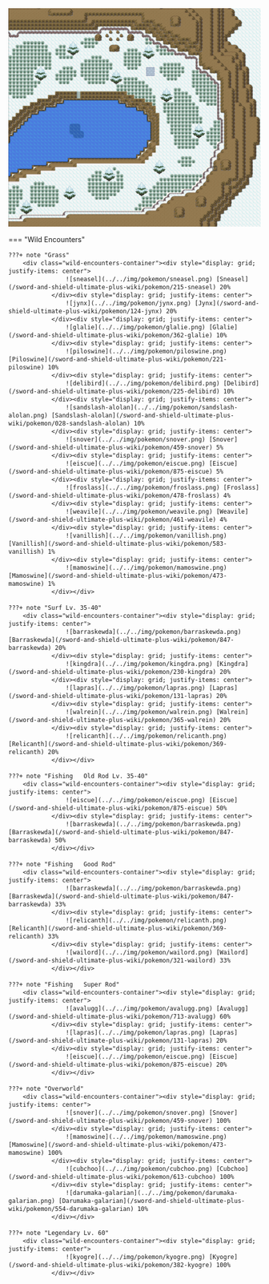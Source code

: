 <img src="../../img/routes/Wild Area 7 (Ice) East.png" alt="Wild Area 7 (Ice) East"/>

=== "Wild Encounters"


	???+ note "Grass"
		<div class="wild-encounters-container"><div style="display: grid; justify-items: center">
                    ![sneasel](../../img/pokemon/sneasel.png) [Sneasel](/sword-and-shield-ultimate-plus-wiki/pokemon/215-sneasel) 20%
                </div><div style="display: grid; justify-items: center">
                    ![jynx](../../img/pokemon/jynx.png) [Jynx](/sword-and-shield-ultimate-plus-wiki/pokemon/124-jynx) 20%
                </div><div style="display: grid; justify-items: center">
                    ![glalie](../../img/pokemon/glalie.png) [Glalie](/sword-and-shield-ultimate-plus-wiki/pokemon/362-glalie) 10%
                </div><div style="display: grid; justify-items: center">
                    ![piloswine](../../img/pokemon/piloswine.png) [Piloswine](/sword-and-shield-ultimate-plus-wiki/pokemon/221-piloswine) 10%
                </div><div style="display: grid; justify-items: center">
                    ![delibird](../../img/pokemon/delibird.png) [Delibird](/sword-and-shield-ultimate-plus-wiki/pokemon/225-delibird) 10%
                </div><div style="display: grid; justify-items: center">
                    ![sandslash-alolan](../../img/pokemon/sandslash-alolan.png) [Sandslash-alolan](/sword-and-shield-ultimate-plus-wiki/pokemon/028-sandslash-alolan) 10%
                </div><div style="display: grid; justify-items: center">
                    ![snover](../../img/pokemon/snover.png) [Snover](/sword-and-shield-ultimate-plus-wiki/pokemon/459-snover) 5%
                </div><div style="display: grid; justify-items: center">
                    ![eiscue](../../img/pokemon/eiscue.png) [Eiscue](/sword-and-shield-ultimate-plus-wiki/pokemon/875-eiscue) 5%
                </div><div style="display: grid; justify-items: center">
                    ![froslass](../../img/pokemon/froslass.png) [Froslass](/sword-and-shield-ultimate-plus-wiki/pokemon/478-froslass) 4%
                </div><div style="display: grid; justify-items: center">
                    ![weavile](../../img/pokemon/weavile.png) [Weavile](/sword-and-shield-ultimate-plus-wiki/pokemon/461-weavile) 4%
                </div><div style="display: grid; justify-items: center">
                    ![vanillish](../../img/pokemon/vanillish.png) [Vanillish](/sword-and-shield-ultimate-plus-wiki/pokemon/583-vanillish) 1%
                </div><div style="display: grid; justify-items: center">
                    ![mamoswine](../../img/pokemon/mamoswine.png) [Mamoswine](/sword-and-shield-ultimate-plus-wiki/pokemon/473-mamoswine) 1%
                </div></div>

	???+ note "Surf Lv. 35-40"
		<div class="wild-encounters-container"><div style="display: grid; justify-items: center">
                    ![barraskewda](../../img/pokemon/barraskewda.png) [Barraskewda](/sword-and-shield-ultimate-plus-wiki/pokemon/847-barraskewda) 20%
                </div><div style="display: grid; justify-items: center">
                    ![kingdra](../../img/pokemon/kingdra.png) [Kingdra](/sword-and-shield-ultimate-plus-wiki/pokemon/230-kingdra) 20%
                </div><div style="display: grid; justify-items: center">
                    ![lapras](../../img/pokemon/lapras.png) [Lapras](/sword-and-shield-ultimate-plus-wiki/pokemon/131-lapras) 20%
                </div><div style="display: grid; justify-items: center">
                    ![walrein](../../img/pokemon/walrein.png) [Walrein](/sword-and-shield-ultimate-plus-wiki/pokemon/365-walrein) 20%
                </div><div style="display: grid; justify-items: center">
                    ![relicanth](../../img/pokemon/relicanth.png) [Relicanth](/sword-and-shield-ultimate-plus-wiki/pokemon/369-relicanth) 20%
                </div></div>

	???+ note "Fishing   Old Rod Lv. 35-40"
		<div class="wild-encounters-container"><div style="display: grid; justify-items: center">
                    ![eiscue](../../img/pokemon/eiscue.png) [Eiscue](/sword-and-shield-ultimate-plus-wiki/pokemon/875-eiscue) 50%
                </div><div style="display: grid; justify-items: center">
                    ![barraskewda](../../img/pokemon/barraskewda.png) [Barraskewda](/sword-and-shield-ultimate-plus-wiki/pokemon/847-barraskewda) 50%
                </div></div>

	???+ note "Fishing   Good Rod"
		<div class="wild-encounters-container"><div style="display: grid; justify-items: center">
                    ![barraskewda](../../img/pokemon/barraskewda.png) [Barraskewda](/sword-and-shield-ultimate-plus-wiki/pokemon/847-barraskewda) 33%
                </div><div style="display: grid; justify-items: center">
                    ![relicanth](../../img/pokemon/relicanth.png) [Relicanth](/sword-and-shield-ultimate-plus-wiki/pokemon/369-relicanth) 33%
                </div><div style="display: grid; justify-items: center">
                    ![wailord](../../img/pokemon/wailord.png) [Wailord](/sword-and-shield-ultimate-plus-wiki/pokemon/321-wailord) 33%
                </div></div>

	???+ note "Fishing   Super Rod"
		<div class="wild-encounters-container"><div style="display: grid; justify-items: center">
                    ![avalugg](../../img/pokemon/avalugg.png) [Avalugg](/sword-and-shield-ultimate-plus-wiki/pokemon/713-avalugg) 60%
                </div><div style="display: grid; justify-items: center">
                    ![lapras](../../img/pokemon/lapras.png) [Lapras](/sword-and-shield-ultimate-plus-wiki/pokemon/131-lapras) 20%
                </div><div style="display: grid; justify-items: center">
                    ![eiscue](../../img/pokemon/eiscue.png) [Eiscue](/sword-and-shield-ultimate-plus-wiki/pokemon/875-eiscue) 20%
                </div></div>

	???+ note "Overworld"
		<div class="wild-encounters-container"><div style="display: grid; justify-items: center">
                    ![snover](../../img/pokemon/snover.png) [Snover](/sword-and-shield-ultimate-plus-wiki/pokemon/459-snover) 100%
                </div><div style="display: grid; justify-items: center">
                    ![mamoswine](../../img/pokemon/mamoswine.png) [Mamoswine](/sword-and-shield-ultimate-plus-wiki/pokemon/473-mamoswine) 100%
                </div><div style="display: grid; justify-items: center">
                    ![cubchoo](../../img/pokemon/cubchoo.png) [Cubchoo](/sword-and-shield-ultimate-plus-wiki/pokemon/613-cubchoo) 100%
                </div><div style="display: grid; justify-items: center">
                    ![darumaka-galarian](../../img/pokemon/darumaka-galarian.png) [Darumaka-galarian](/sword-and-shield-ultimate-plus-wiki/pokemon/554-darumaka-galarian) 10%
                </div></div>

	???+ note "Legendary Lv. 60"
		<div class="wild-encounters-container"><div style="display: grid; justify-items: center">
                    ![kyogre](../../img/pokemon/kyogre.png) [Kyogre](/sword-and-shield-ultimate-plus-wiki/pokemon/382-kyogre) 100%
                </div></div>



